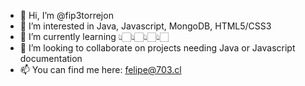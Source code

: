 - 👋 Hi, I’m @fip3torrejon
- 👀 I’m interested in Java, Javascript, MongoDB, HTML5/CSS3
- 🌱 I’m currently learning 👆🏻👆🏻👆🏻👆🏻
- 💞️ I’m looking to collaborate on projects needing Java or Javascript documentation
- 📫 You can find me here: felipe@703.cl

<!---
fip3torrejon/fip3torrejon is a ✨ special ✨ repository because its `README.md` (this file) appears on your GitHub profile.
You can click the Preview link to take a look at your changes.
--->
